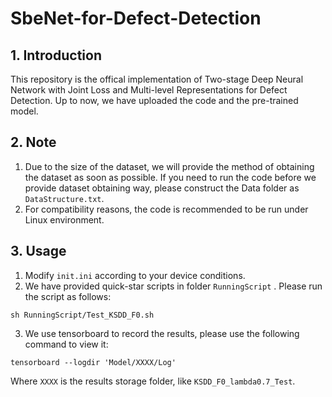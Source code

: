 # SbeNet-for-Defect-Detection

## 1. Introduction
This repository is the offical implementation of Two-stage Deep Neural Network with Joint Loss and Multi-level Representations for Defect Detection. Up to now, we have uploaded the code and the pre-trained model.

## 2. Note
1. Due to the size of the dataset, we will provide the method of obtaining the dataset as soon as possible. If you need to run the code before we provide dataset obtaining way, please construct the Data folder as `DataStructure.txt`.
2. For compatibility reasons, the code is recommended to be run under Linux environment.

## 3. Usage
1. Modify `init.ini` according to your device conditions.
2. We have provided quick-star scripts in folder `RunningScript` . Please run the script as follows:
```
sh RunningScript/Test_KSDD_F0.sh
```
3. We use tensorboard to record the results, please use the following command to view it:
```
tensorboard --logdir 'Model/XXXX/Log'
```
Where `XXXX` is the results storage folder, like `KSDD_F0_lambda0.7_Test`.